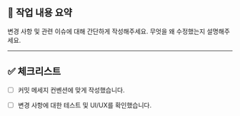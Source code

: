 ## 📌 작업 내용 요약
변경 사항 및 관련 이슈에 대해 간단하게 작성해주세요. 무엇을 왜 수정했는지 설명해주세요.

---

## ✅ 체크리스트

- [ ] 커밋 메세지 컨벤션에 맞게 작성했습니다.
- [ ] 변경 사항에 대한 테스트 및 UI/UX를 확인했습니다.



